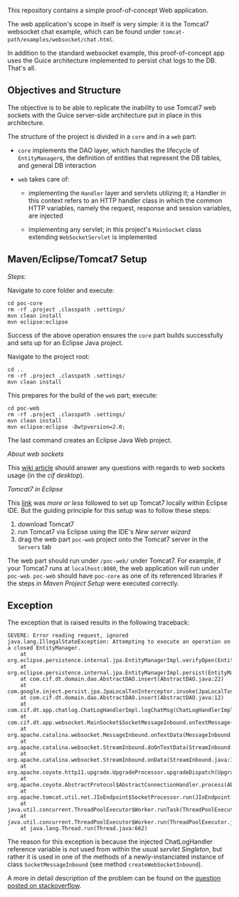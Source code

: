 This repository contains a simple proof-of-concept Web application. 

The web application's scope in itself is very simple: it is the Tomcat7 websocket chat example, which can be found under `tomcat-path/examples/websocket/chat.html`.

In addition to the standard websocket example, this proof-of-concept app uses the Guice architecture implemented to persist chat logs to the DB. That's all.

Objectives and Structure
-

The objective is to be able to replicate the inability to use Tomcat7 web sockets with the Guice server-side architecture put in place in this architecture.

The structure of the project is divided in a `core` and in a `web` part:

* `core` implements the DAO layer, which handles the lifecycle of `EntityManager`s, the definition of entities that represent the DB tables, and general DB interaction

* `web` takes care of:

    * implementing the `Handler` layer and servlets utilizing it; a Handler in this context refers to an HTTP handler class in which the common HTTP variables, namely the request, response and session variables, are injected

    * implementing any servlet; in this project's `MainSocket` class extending `WebSocketServlet` is implemented


Maven/Eclipse/Tomcat7 Setup
-

*Steps:*

Navigate to core folder and execute:

    cd poc-core
    rm -rf .project .classpath .settings/
    mvn clean install
    mvn eclipse:eclipse

Success of the above operation ensures the `core` part builds successfully and sets up for an Eclipse Java project.

Navigate to the project root:

    cd ..
    rm -rf .project .classpath .settings/
    mvn clean install

This prepares for the build of the `web` part; execute:

    cd poc-web
    rm -rf .project .classpath .settings/
    mvn clean install
    mvn eclipse:eclipse -Dwtpversion=2.0;

The last command creates an Eclipse Java Web project.

*About web sockets*

This [wiki article](https://www.assembla.com/spaces/desktop_extjs_cif/wiki/Websockets) should answer any questions with regards to web sockets usage (in the *cif desktop*).

*Tomcat7 in Eclipse*

This [link](http://lackovic.wordpress.com/2012/05/31/set-up-eclipse-and-tomcat-7-on-ubuntu-12-04-to-create-java-restful-web-services-with-jersey/) was *more or less* followed to set up Tomcat7 locally within Eclipse IDE. But the guiding principle for this setup was to follow these steps:

1. download Tomcat7 
2. run Tomcat7 via Eclipse using the IDE's *New server wizard*
3. drag the web part `poc-web` project onto the Tomcat7 server in the `Servers` tab

The web part should run under `/poc-web/` under Tomcat7. For example, if your Tomcat7 runs at `localhost:8080`, the web application will run under `poc-web`. `poc-web` should have `poc-core` as one of its referenced libraries if the steps in *Maven Project Setup* were executed correctly.


Exception
-

The exception that is raised results in the following traceback:

    SEVERE: Error reading request, ignored
    java.lang.IllegalStateException: Attempting to execute an operation on a closed EntityManager.
    	at org.eclipse.persistence.internal.jpa.EntityManagerImpl.verifyOpen(EntityManagerImpl.java:1704)
    	at org.eclipse.persistence.internal.jpa.EntityManagerImpl.persist(EntityManagerImpl.java:446)
    	at com.cif.dt.domain.dao.AbstractDAO.insert(AbstractDAO.java:22)
    	at com.google.inject.persist.jpa.JpaLocalTxnInterceptor.invoke(JpaLocalTxnInterceptor.java:66)
    	at com.cif.dt.domain.dao.AbstractDAO.insert(AbstractDAO.java:12)
    	at com.cif.dt.app.chatlog.ChatLogHandlerImpl.logChatMsg(ChatLogHandlerImpl.java:25)
    	at com.cif.dt.app.websocket.MainSocket$SocketMessageInbound.onTextMessage(MainSocket.java:98)
    	at org.apache.catalina.websocket.MessageInbound.onTextData(MessageInbound.java:74)
    	at org.apache.catalina.websocket.StreamInbound.doOnTextData(StreamInbound.java:186)
    	at org.apache.catalina.websocket.StreamInbound.onData(StreamInbound.java:134)
    	at org.apache.coyote.http11.upgrade.UpgradeProcessor.upgradeDispatch(UpgradeProcessor.java:83)
    	at org.apache.coyote.AbstractProtocol$AbstractConnectionHandler.process(AbstractProtocol.java:583)
    	at org.apache.tomcat.util.net.JIoEndpoint$SocketProcessor.run(JIoEndpoint.java:310)
    	at java.util.concurrent.ThreadPoolExecutor$Worker.runTask(ThreadPoolExecutor.java:886)
    	at java.util.concurrent.ThreadPoolExecutor$Worker.run(ThreadPoolExecutor.java:908)
    	at java.lang.Thread.run(Thread.java:662)

The reason for this exception is because the injected ChatLogHandler reference variable is *not* used from within the usual *servlet Singleton*, but rather it is used in one of the methods of a newly-instanciated instance of class `SocketMessageInbound` (see method `createWebSocketInbound`).

A more in detail description of the problem can be found on the [question posted on stackoverflow](http://stackoverflow.com/questions/13958143/tomcat-websocketservlet-and-google-guice).